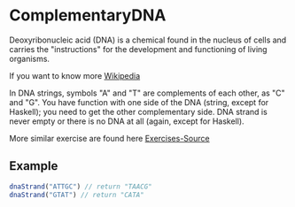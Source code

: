 # ComplementaryDNA
Deoxyribonucleic acid (DNA) is a chemical found in the nucleus of cells and carries the "instructions" for the development and functioning of living organisms.

If you want to know more [Wikipedia](http://en.wikipedia.org/wiki/DNA)

In DNA strings, symbols "A" and "T" are complements of each other, as "C" and "G". You have function with one side of the DNA (string, except for Haskell); you need to get the other complementary side. DNA strand is never empty or there is no DNA at all (again, except for Haskell).

More similar exercise are found here [Exercises-Source](http://rosalind.info/problems/list-view/)

## Example

```typescript
dnaStrand("ATTGC") // return "TAACG"
dnaStrand("GTAT") // return "CATA"
```
